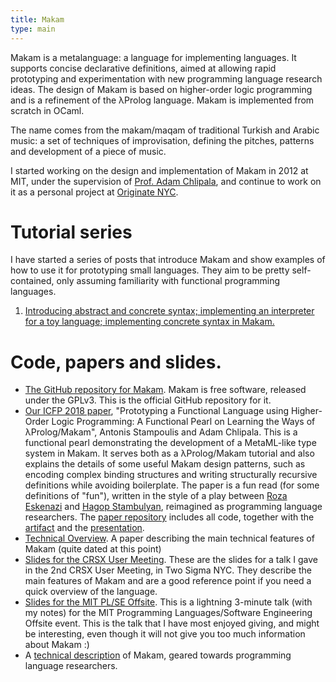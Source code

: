 ```yaml
---
title: Makam
type: main
---
```


Makam is a metalanguage: a language for implementing languages. It supports
concise declarative definitions, aimed at allowing rapid prototyping and experimentation
with new programming language research ideas. The design of Makam is based on higher-order logic
programming and is a refinement of the λProlog language. Makam is implemented from scratch in OCaml.

The name comes from the makam/maqam of traditional Turkish and Arabic music: a set of
techniques of improvisation, defining the pitches, patterns and development of a piece of music.

I started working on the design and implementation of Makam in 2012 at MIT, under the
supervision of [Prof. Adam Chlipala](http://adam.chlipala.net/), and continue to work on it as a
personal project at [Originate NYC](http://www.originate.com/).

# Tutorial series

I have started a series of posts that introduce Makam and show examples of how to use it
for prototyping small languages. They aim to be pretty self-contained, only assuming
familiarity with functional programming languages.

1. [Introducing abstract and concrete syntax; implementing an interpreter for a toy language; implementing concrete syntax in Makam.](/blog/makam-tutorial-01/)

# Code, papers and slides.

- [The GitHub repository for Makam](http://github.com/astampoulis/makam).
  Makam is free software, released under the GPLv3. This is the
  official GitHub repository for it.
- [Our ICFP 2018 paper](https://github.com/astampoulis/makam-paper-funpearl/raw/master/published.pdf), "Prototyping a Functional Language using Higher-Order Logic Programming: A Functional Pearl on Learning the Ways of λProlog/Makam", Antonis Stampoulis and Adam Chlipala. This is a functional pearl demonstrating the development of a MetaML-like type system in Makam. It serves both as a λProlog/Makam tutorial and also explains the details of some useful Makam design patterns, such as encoding complex binding structures and writing structurally recursive definitions while avoiding boilerplate. The paper is a fun read (for some definitions of "fun"), written in the style of a play between [Roza Eskenazi](https://en.wikipedia.org/wiki/Roza_Eskenazi) and [Hagop Stambulyan](https://en.wikipedia.org/wiki/Agapios_Tomboulis), reimagined as programming language researchers. The [paper repository](https://github.com/astampoulis/makam-paper-funpearl/) includes all code, together with the [artifact](https://github.com/astampoulis/makam-paper-funpearl/raw/master/makam-funpearl-artifact.zip) and the [presentation](https://rawgit.com/astampoulis/makam-paper-funpearl/master/slides/index.html).
- [Technical Overview](techoverview.pdf). A paper describing the
    main technical features of Makam (quite dated at this point)
- [Slides for the CRSX User Meeting](slides-crsx.pdf). These are
    the slides for a talk I gave in the 2nd CRSX User Meeting, in Two
    Sigma NYC. They describe the main features of Makam and are a good
    reference point if you need a quick overview of the language.
- [Slides for the MIT PL/SE Offsite](slides-lightning.pdf). This
    is a lightning 3-minute talk (with my notes) for the MIT
    Programming Languages/Software Engineering Offsite event. This is
    the talk that I have most enjoyed giving, and might be
    interesting, even though it will not give you too much information
    about Makam :)
- A [technical description](technical) of Makam, geared towards
  programming language researchers.
